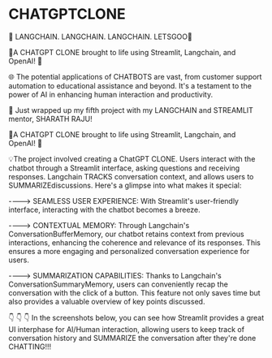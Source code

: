 # CHATGPTCLONE

🚀 LANGCHAIN. LANGCHAIN. LANGCHAIN. LETSGOO🚀

🎉A CHATGPT CLONE brought to life using Streamlit, Langchain, and OpenAI! 🚀

🌐 The potential applications of CHATBOTS are vast, from customer support automation to educational assistance and beyond. It's a testament to the power of AI in enhancing human interaction and productivity.

🌟 Just wrapped up my fifth project with my LANGCHAIN and STREAMLIT mentor, SHARATH RAJU!

🎉A CHATGPT CLONE brought to life using Streamlit, Langchain, and OpenAI! 🚀

💡The project involved creating a ChatGPT CLONE. Users interact with the chatbot through a Streamlit interface, asking questions and receiving responses. Langchain TRACKS conversation context, and allows users to SUMMARIZEdiscussions.
Here's a glimpse into what makes it special:

----> SEAMLESS USER EXPERIENCE: With Streamlit's user-friendly interface, interacting with the chatbot becomes a breeze.

----> CONTEXTUAL MEMORY: Through Langchain's ConversationBufferMemory, our chatbot retains context from previous interactions, enhancing the coherence and relevance of its responses. This ensures a more engaging and personalized conversation experience for users.

----> SUMMARIZATION CAPABILITIES: Thanks to Langchain's ConversationSummaryMemory, users can conveniently recap the conversation with the click of a button. This feature not only saves time but also provides a valuable overview of key points discussed.

👇 👇 👇 In the screenshots below, you can see how Streamlit provides a great UI interphase for AI/Human interaction, allowing users to keep track of conversation history and SUMMARIZE the conversation after they're done CHATTING!!!
